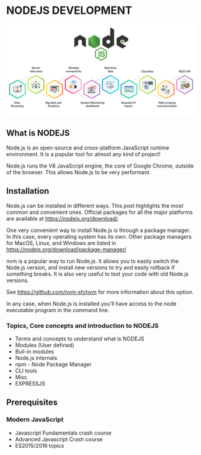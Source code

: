 # NODEJS DEVELOPMENT
![Alt text](nodejs-use-cases-cover-image.png)
## What is NODEJS
Node.js is an open-source and cross-platform JavaScript runtime environment. It is a popular tool for almost any kind of project!

Node.js runs the V8 JavaScript engine, the core of Google Chrome, outside of the browser. This allows Node.js to be very performant.
## Installation
Node.js can be installed in different ways. This post highlights the most common and convenient ones. Official packages for all the major platforms are available at https://nodejs.org/download/.

One very convenient way to install Node.js is through a package manager. In this case, every operating system has its own. Other package managers for MacOS, Linux, and Windows are listed in https://nodejs.org/download/package-manager/

nvm is a popular way to run Node.js. It allows you to easily switch the Node.js version, and install new versions to try and easily rollback if something breaks. It is also very useful to test your code with old Node.js versions.

See https://github.com/nvm-sh/nvm for more information about this option.

In any case, when Node.js is installed you'll have access to the node executable program in the command line.
### Topics, Core concepts and introduction to NODEJS 
- Terms and concepts to understand what is NODEJS
- Modules (User defined)
- Buil-in modules
- Node.js internals
- npm - Node Package Manager
- CLI tools
- Misc
- EXPRESSJS
## Prerequisites
### Modern JavaScript
- Javascript Fundamentals crash course
- Advanced Javascript Crash course
- ES2015/2016 topics
